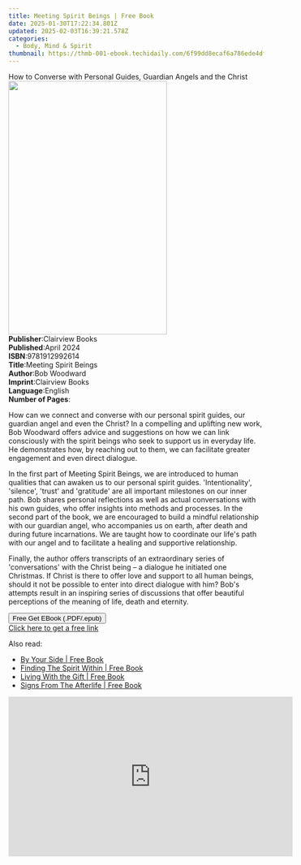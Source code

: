 ```yaml
---
title: Meeting Spirit Beings | Free Book
date: 2025-01-30T17:22:34.801Z
updated: 2025-02-03T16:39:21.578Z
categories:
  - Body, Mind & Spirit
thumbnail: https://thmb-001-ebook.techidaily.com/6f99dd8ecaf6a786ede4df7c423a5b0c171d89fea39490017be0a3a34265ec38.jpg
---
```

<main id="book-container">
  <div class="flex flex-col">
    <div class="book-brief flex-1 py-6 px-4 sm:p-6 md:py-10 md:px-8">
      <!-- brief-->
      <div class="book-brief-main">
        How to Converse with Personal Guides, Guardian Angels and the Christ
      </div>
    </div>
    <div
      class="book-meta-info flex-1 grid gap-4 col-start-1 col-end-3 row-start-1 sm:mb-6 sm:grid-cols-4 lg:gap-6 lg:col-start-2 lg:row-end-6 lg:row-span-6 lg:mb-0"
    >
      <div
        class="book-meta-info-left place-content-center mt-4 p-4 text-sm leading-6 col-start-2 col-span-2 dark:text-slate-400"
      >
        <img
          class="w-full h-500 object-cover rounded-lg sm:h-255 sm:col-span-2 lg:col-span-full"
          src="https://img-001-ebook.techidaily.com/13098211d9fa219f20b8c6c469384db89c03b94f768a136be62dafb49061ac5d.jpg"
          alt=""
          width="312"
          height="500"
        />
      </div>
      <div
        class="book-meta-info-right mt-2 col-start-1 row-start-2 col-span-3 self-center"
      >
        <!-- meta data  -->
        <div class="flex flex-col px-4 md:px-8">
          <div class="flex-1">
            <strong>Publisher</strong>:<span class="px-2">Clairview Books</span>
          </div>
          <div class="flex-1">
            <strong>Published</strong>:<span class="px-2">April 2024</span>
          </div>
          <div class="flex-1">
            <strong>ISBN</strong>:<span class="px-2">9781912992614</span>
          </div>
          <div class="flex-1">
            <strong>Title</strong>:<span class="px-2"
              >Meeting Spirit Beings</span
            >
          </div>
          <div class="flex-1">
            <strong>Author</strong>:<span class="px-2">Bob Woodward</span>
          </div>
          <div class="flex-1">
            <strong>Imprint</strong>:<span class="px-2">Clairview Books</span>
          </div>
          <div class="flex-1">
            <strong>Language</strong>:<span class="px-2">English</span>
          </div>
          <div class="flex-1">
            <strong>Number of Pages</strong>:<span class="px-2"></span>
          </div>
        </div>
      </div>
    </div>
    <div class="book-description flex-1 py-6 px-4 sm:p-6 md:py-10 md:px-8">
      <div class="book-description-main">
        <div accordion-content="" id="description">
          <p>
            How can we connect and converse with our personal spirit guides, our
            guardian angel and even the Christ? In a compelling and uplifting
            new work, Bob Woodward offers advice and suggestions on how we can
            link consciously with the spirit beings who seek to support us in
            everyday life. He demonstrates how, by reaching out to them, we can
            facilitate greater engagement and even direct dialogue.
          </p>
          <p>
            In the first part of Meeting Spirit Beings, we are introduced to
            human qualities that can awaken us to our personal spirit guides.
            'Intentionality', 'silence', 'trust' and 'gratitude' are all
            important milestones on our inner path. Bob shares personal
            reflections as well as actual conversations with his own guides, who
            offer insights into methods and processes. In the second part of the
            book, we are encouraged to build a mindful relationship with our
            guardian angel, who accompanies us on earth, after death and during
            future incarnations. We are taught how to coordinate our life's path
            with our angel and to facilitate a healing and supportive
            relationship.
          </p>
          <p>
            Finally, the author offers transcripts of an extraordinary series of
            'conversations' with the Christ being – a dialogue he initiated one
            Christmas. If Christ is there to offer love and support to all human
            beings, should it not be possible to enter into direct dialogue with
            him? Bob's attempts result in an inspiring series of discussions
            that offer beautiful perceptions of the meaning of life, death and
            eternity.
          </p>
        </div>
        <div class="accordion-fader"></div>
      </div>
    </div>
    <div class="book-excerpts flex-1 py-6 px-4 sm:p-6 md:py-10 md:px-8"></div>
    <div
      class="book-about-author flex-1 py-6 px-4 sm:p-6 md:py-10 md:px-8"
    ></div>
    <div class="book-free-get flex-1 py-6 px-4 sm:p-6 md:py-10 md:px-8">
      <button
        id="btn-free-get"
        class="bg-blue-500 hover:bg-blue-700 text-white font-bold py-2 px-4 rounded"
      >
        Free Get EBook (.PDF/.epub)
      </button>
      <div id="countdown-display" class="px-2 text-lg mt-2"></div>
      <a
        id="free-link"
        class="hidden bg-blue-500 hover:bg-blue-700 text-white font-bold py-2 px-4 rounded"
        href="https://www.ebooks.com/en-us/book/211326729/meeting-spirit-beings/bob-woodward/"
        target="_blank"
        >Click here to get a free link</a
      >
    </div>
    <script>
      let countdownTime = 0;
      let countdownInterval = null;
      document
        .getElementById('btn-free-get')
        .addEventListener('click', startCountdown);
      function startCountdown() {
        countdownTime = new Date().getTime() + 60000 * 3;
        countdownInterval = setInterval(updateCountdown, 1000);
        document.getElementById('btn-free-get').disabled = true;
        document
          .getElementById('btn-free-get')
          .classList.add('bg-gray-500', 'cursor-not-allowed');
      }
      function updateCountdown() {
        let currentTime = new Date().getTime();
        let timeLeft = countdownTime - currentTime;
        let secondsLeft = Math.floor(timeLeft / 1000);
        document.getElementById('countdown-display').innerHTML =
          `Remaining time: ${secondsLeft} seconds.`;
        if (secondsLeft <= 0) {
          clearInterval(countdownInterval);
          document.getElementById('btn-free-get').classList.add('hidden');
          document.getElementById('free-link').classList.remove('hidden');
          document.getElementById('countdown-display').innerHTML = '';
        }
      }
    </script>
  </div>
</main>

<ins class="adsbygoogle"
      style="display:block"
      data-ad-client="ca-pub-7571918770474297"
      data-ad-slot="8358498916"
      data-ad-format="auto"
      data-full-width-responsive="true"></ins>
    

<span class="atpl-alsoreadstyle">Also read:</span>
<div><ul>
<li><a href="https://novels-ebooks.techidaily.com/607944-9781407031170-by-your-side/"><u>By Your Side | Free Book</u></a></li>
<li><a href="https://novels-ebooks.techidaily.com/606672-9781409044833-finding-the-spirit-within/"><u>Finding The Spirit Within | Free Book</u></a></li>
<li><a href="https://novels-ebooks.techidaily.com/607518-9781407029795-living-with-the-gift/"><u>Living With the Gift | Free Book</u></a></li>
<li><a href="https://novels-ebooks.techidaily.com/607259-9781407081090-signs-from-the-afterlife/"><u>Signs From The Afterlife | Free Book</u></a></li>
</ul></div>

<!-- affiliate ads begin -->
<iframe width="560" height="315" src="https://www.youtube.com/embed/kx-Pb0otJCs?si=Mvr49yQVesmJA8-O" title="YouTube video player" frameborder="0" allow="accelerometer; autoplay; clipboard-write; encrypted-media; gyroscope; picture-in-picture; web-share" referrerpolicy="strict-origin-when-cross-origin" allowfullscreen></iframe>
<!-- affiliate ads end -->

